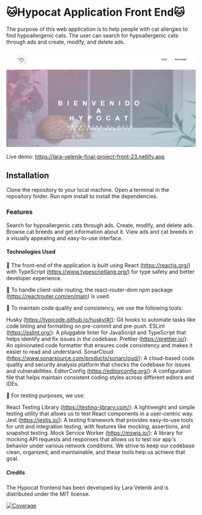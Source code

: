 # 🐱Hypocat Application Front End🐱

The purpose of this web application is to help people with cat allergies to find hypoallergenic cats. The user can search for hypoallergenic cats through ads and create, modify, and delete ads.

![Preview](public/assets/images/preview.png)

Live demo: https://lara-velenik-final-project-front-23.netlify.app

## Installation

Clone the repository to your local machine.
Open a terminal in the repository folder.
Run npm install to install the dependencies.

### Features

Search for hypoallergenic cats through ads.
Create, modify, and delete ads.
Browse cat breeds and get information about it.
View ads and cat breeds in a visually appealing and easy-to-use interface.

#### Technologies Used

🔸 The front-end of the application is built using React (https://reactjs.org/) with TypeScript (https://www.typescriptlang.org/) for type safety and better developer experience.

🔸 To handle client-side routing, the react-router-dom npm package (https://reactrouter.com/en/main) is used.

🔸 To maintain code quality and consistency, we use the following tools:

Husky (https://typicode.github.io/husky/#/): Git hooks to automate tasks like code linting and formatting on pre-commit and pre-push.
ESLint (https://eslint.org/): A pluggable linter for JavaScript and TypeScript that helps identify and fix issues in the codebase.
Prettier (https://prettier.io/): An opinionated code formatter that ensures code consistency and makes it easier to read and understand.
SonarCloud (https://www.sonarsource.com/products/sonarcloud/): A cloud-based code quality and security analysis platform that checks the codebase for issues and vulnerabilities.
EditorConfig (https://editorconfig.org/): A configuration file that helps maintain consistent coding styles across different editors and IDEs.

🔸 For testing purposes, we use:

React Testing Library (https://testing-library.com/): A lightweight and simple testing utility that allows us to test React components in a user-centric way.
Jest (https://jestjs.io/): A testing framework that provides easy-to-use tools for unit and integration testing, with features like mocking, assertions, and snapshot testing.
Mock Service Worker (https://mswjs.io/): A library for mocking API requests and responses that allows us to test our app's behavior under various network conditions.
We strive to keep our codebase clean, organized, and maintainable, and these tools help us achieve that goal.

##### Credits

The Hypocat frontend has been developed by Lara Velenik and is distributed under the MIT license.

[![Coverage](https://sonarcloud.io/api/project_badges/measure?project=isdi-coders-2023_Lara-Velenik-Final-Project-front-202301-mal&metric=coverage)](https://sonarcloud.io/summary/new_code?id=isdi-coders-2023_Lara-Velenik-Final-Project-front-202301-mal)
